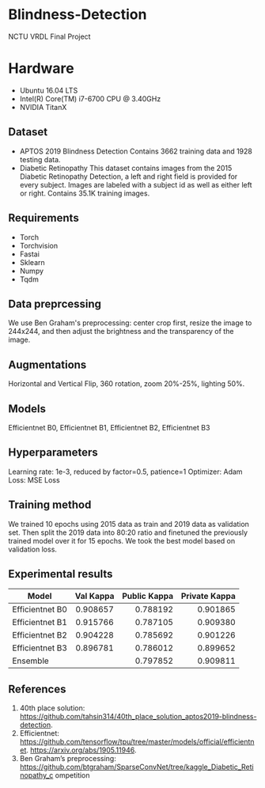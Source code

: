 # Blindness-Detection
NCTU VRDL Final Project
# Hardware
* Ubuntu 16.04 LTS
* Intel(R) Core(TM) i7-6700 CPU @ 3.40GHz
* NVIDIA TitanX
## Dataset
* APTOS 2019 Blindness Detection
Contains 3662 training data and 1928 testing data.
* Diabetic Retinopathy
This dataset contains images from the 2015 Diabetic Retinopathy Detection, a left and
right field is provided for every subject. Images are labeled with a subject id as well as
either left or right. Contains 35.1K training images.
## Requirements
* Torch
* Torchvision
* Fastai
* Sklearn
* Numpy
* Tqdm
## Data preprcessing
We use Ben Graham's preprocessing: 
center crop first, resize the image to 244x244, and then adjust the brightness and the transparency of the image.
## Augmentations
Horizontal and Vertical Flip, 360 rotation, zoom 20%-25%, lighting 50%.
## Models
Efficientnet B0, Efficientnet B1, Efficientnet B2, Efficientnet B3
## Hyperparameters
Learning rate: 1e-3, reduced by factor=0.5, patience=1
Optimizer: Adam
Loss: MSE Loss
## Training method
We trained 10 epochs using 2015 data as train and 2019 data as validation set. Then split the 2019 data into 80:20 ratio and
finetuned the previously trained model over it for 15 epochs. We took the best model based on validation loss.
## Experimental results
Model           |   Val  Kappa  | Public Kappa | Private Kappa |
----------------|:-------------:|-------------:|-------------:|
Efficientnet B0 |    0.908657   |   0.788192   |   0.901865   | 
Efficientnet B1 |    0.915766   |   0.787105   |   0.909380   |
Efficientnet B2 |    0.904228   |   0.785692   |   0.901226   |
Efficientnet B3 |    0.896781   |   0.786012   |   0.899652   |
Ensemble        |               |   0.797852   |   0.909811   |
## References
1. 40th place solution:
https://github.com/tahsin314/40th_place_solution_aptos2019-blindness-detection.
2. Efficientnet:
https://github.com/tensorflow/tpu/tree/master/models/official/efficientnet.
https://arxiv.org/abs/1905.11946.
3. Ben Graham’s preprocessing:
https://github.com/btgraham/SparseConvNet/tree/kaggle_Diabetic_Retinopathy_c
ompetition
